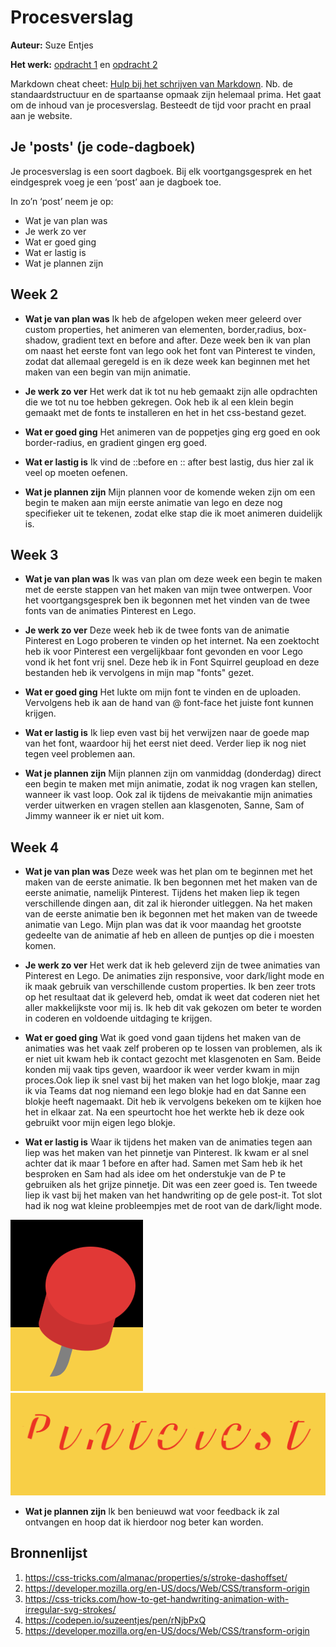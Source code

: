 # Procesverslag
**Auteur:** Suze Entjes

**Het werk:** [opdracht 1](opdracht1/index.html) en [opdracht 2](opdracht2/index.html)


Markdown cheat cheet: [Hulp bij het schrijven van Markdown](https://github.com/adam-p/markdown-here/wiki/Markdown-Cheatsheet). Nb. de standaardstructuur en de spartaanse opmaak zijn helemaal prima. Het gaat om de inhoud van je procesverslag. Besteedt de tijd voor pracht en praal aan je website.

## Je 'posts' (je code-dagboek)

Je procesverslag is een soort dagboek.
Bij elk voortgangsgesprek en het eindgesprek voeg je een ‘post’ aan je dagboek toe.

In zo’n ‘post’ neem je op:
- Wat je van plan was
- Je werk zo ver
- Wat er goed ging
- Wat er lastig is
- Wat je plannen zijn


## Week 2
- <b>Wat je van plan was</b>
Ik heb de afgelopen weken meer geleerd over custom properties, het animeren van elementen, border,radius, box-shadow, gradient text en before and after.
Deze week ben ik van plan om naast het eerste font van lego ook het font van Pinterest te vinden, zodat dat allemaal geregeld is en ik deze week kan
beginnen met het maken van een begin van mijn animatie.

- <b>Je werk zo ver</b>
Het werk dat ik tot nu heb gemaakt zijn alle opdrachten die we tot nu toe hebben gekregen. Ook heb ik al een klein begin gemaakt met de fonts te installeren en het in  het css-bestand gezet.  

- <b>Wat er goed ging</b>
Het animeren van de poppetjes ging erg goed en ook border-radius, en gradient gingen erg goed.

- <b>Wat er lastig is</b>
Ik vind de ::before en :: after best lastig, dus hier zal ik veel op moeten oefenen.

- <b>Wat je plannen zijn</b>
Mijn plannen voor de komende weken zijn om een begin te maken aan mijn eerste animatie van lego en deze nog specifieker uit te tekenen, zodat elke stap die ik moet animeren duidelijk is.


## Week 3
- <b>Wat je van plan was</b>
Ik was van plan om deze week een begin te maken met de eerste stappen van het maken van mijn twee ontwerpen. Voor het voortgangsgesprek ben ik begonnen met het vinden van de twee fonts van de animaties Pinterest en Lego.

- <b>Je werk zo ver</b>
Deze week heb ik de twee fonts van de animatie Pinterest en Logo proberen te vinden op het internet. Na een zoektocht heb ik voor Pinterest een vergelijkbaar font gevonden en voor Lego vond ik het font vrij snel. Deze heb ik in Font Squirrel geupload en deze bestanden heb ik vervolgens in mijn map "fonts" gezet.

- <b>Wat er goed ging</b>
Het lukte om mijn font te vinden en de uploaden. Vervolgens heb ik aan de hand van @ font-face het juiste font kunnen krijgen.

- <b>Wat er lastig is</b>
Ik liep even vast bij het verwijzen naar de goede map van het font, waardoor hij het eerst niet deed. Verder liep ik nog niet tegen veel problemen aan.

- <b>Wat je plannen zijn</b>
Mijn plannen zijn om vanmiddag (donderdag) direct een begin te maken met mijn animatie, zodat ik nog vragen kan stellen, wanneer ik vast loop.
Ook zal ik tijdens de meivakantie mijn animaties verder uitwerken en vragen stellen aan klasgenoten, Sanne, Sam of Jimmy wanneer ik er niet uit kom.


## Week 4

- <b>Wat je van plan was</b>
Deze week was het plan om te beginnen met het maken van de eerste animatie. Ik ben begonnen met het maken van de eerste animatie, namelijk Pinterest. Tijdens het maken liep ik tegen verschillende dingen aan, dit zal ik hieronder uitleggen. Na het maken van de eerste animatie ben ik begonnen met het maken van de tweede animatie van Lego.
Mijn plan was dat ik voor maandag het grootste gedeelte van de animatie af heb en alleen de puntjes op die i moesten komen.

- <b>Je werk zo ver</b>
Het werk dat ik heb geleverd zijn de twee animaties van Pinterest en Lego. De animaties zijn responsive, voor dark/light mode en ik maak gebruik van verschillende custom properties. Ik ben zeer trots op het resultaat dat ik geleverd heb, omdat ik weet dat coderen niet het aller makkelijkste voor mij is. Ik heb dit vak gekozen om beter te worden in coderen en voldoende uitdaging te krijgen.

- <b>Wat er goed ging</b>
Wat ik goed vond gaan tijdens het maken van de animaties was het vaak zelf proberen op te lossen van problemen, als ik er niet uit kwam heb ik contact gezocht met klasgenoten en Sam. Beide konden mij vaak tips geven, waardoor ik weer verder kwam in mijn proces.Ook liep ik snel vast bij het maken van het logo blokje, maar zag ik via Teams dat nog niemand een lego blokje had en dat Sanne een blokje heeft nagemaakt. Dit heb ik vervolgens bekeken om te kijken hoe het in elkaar zat. Na een speurtocht hoe het werkte heb ik deze ook gebruikt voor mijn eigen lego blokje.

- <b>Wat er lastig is</b>
Waar ik tijdens het maken van de animaties tegen aan liep was het maken van het pinnetje van Pinterest. Ik kwam er al snel achter dat ik maar 1 before en after had. Samen met Sam heb ik het besproken en Sam had als idee om het onderstukje van de P te gebruiken als het grijze pinnetje. Dit was een zeer goed is. Ten tweede liep ik vast bij het maken van het handwriting op de gele post-it. Tot slot had ik nog wat kleine probleempjes met de root van de dark/light mode.

![screenshot](./images/screenshot1.png)
![screenshot](./images/screenshot2.png)

- <b>Wat je plannen zijn</b>
Ik ben benieuwd wat voor feedback ik zal ontvangen en hoop dat ik hierdoor nog beter kan worden.


## Bronnenlijst
1. https://css-tricks.com/almanac/properties/s/stroke-dashoffset/
2. https://developer.mozilla.org/en-US/docs/Web/CSS/transform-origin
3. https://css-tricks.com/how-to-get-handwriting-animation-with-irregular-svg-strokes/
4. https://codepen.io/suzeentjes/pen/rNjbPxQ
5. https://developer.mozilla.org/en-US/docs/Web/CSS/transform-origin
